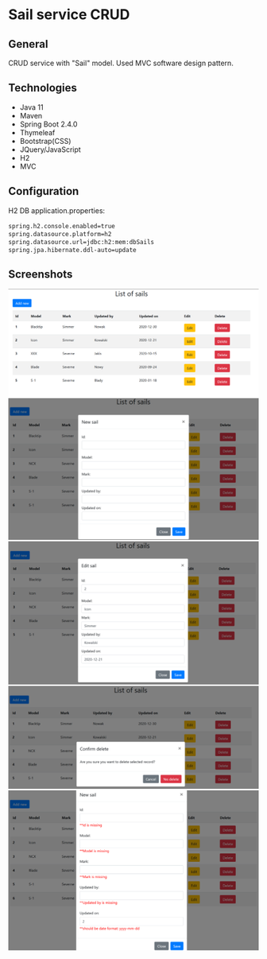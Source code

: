 # Sail service CRUD

## General
CRUD service with "Sail" model. Used MVC software design pattern.

## Technologies
- Java 11
- Maven
- Spring Boot 2.4.0
- Thymeleaf
- Bootstrap(CSS)
- JQuery/JavaScript
- H2
- MVC

## Configuration
H2 DB application.properties:

    spring.h2.console.enabled=true
    spring.datasource.platform=h2
    spring.datasource.url=jdbc:h2:mem:dbSails
    spring.jpa.hibernate.ddl-auto=update

## Screenshots

![home](./prtScr/1.png "Home")
![new](./prtScr/2.png "New Sail")
![edit](./prtScr/3.png "Edit Sail")
![delete](./prtScr/4.png "Delete Sail")
![validation](./prtScr/5.png "Validation")

